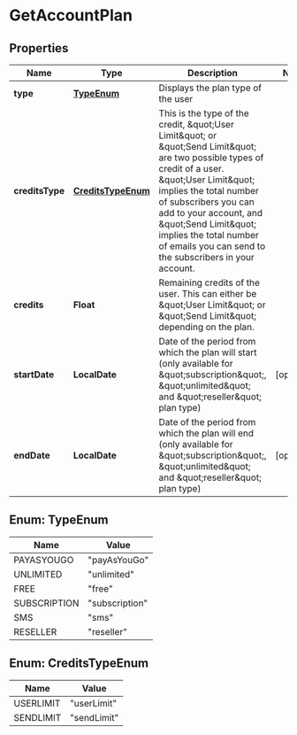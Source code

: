 
# GetAccountPlan

## Properties
Name | Type | Description | Notes
------------ | ------------- | ------------- | -------------
**type** | [**TypeEnum**](#TypeEnum) | Displays the plan type of the user | 
**creditsType** | [**CreditsTypeEnum**](#CreditsTypeEnum) | This is the type of the credit, \&quot;User Limit\&quot; or \&quot;Send Limit\&quot; are two possible types of credit of a user. \&quot;User Limit\&quot; implies the total number of subscribers you can add to your account, and \&quot;Send Limit\&quot; implies the total number of emails you can send to the subscribers in your account. | 
**credits** | **Float** | Remaining credits of the user. This can either be \&quot;User Limit\&quot; or \&quot;Send Limit\&quot; depending on the plan. | 
**startDate** | **LocalDate** | Date of the period from which the plan will start (only available for \&quot;subscription\&quot;, \&quot;unlimited\&quot; and \&quot;reseller\&quot; plan type) |  [optional]
**endDate** | **LocalDate** | Date of the period from which the plan will end (only available for \&quot;subscription\&quot;, \&quot;unlimited\&quot; and \&quot;reseller\&quot; plan type) |  [optional]


<a name="TypeEnum"></a>
## Enum: TypeEnum
Name | Value
---- | -----
PAYASYOUGO | &quot;payAsYouGo&quot;
UNLIMITED | &quot;unlimited&quot;
FREE | &quot;free&quot;
SUBSCRIPTION | &quot;subscription&quot;
SMS | &quot;sms&quot;
RESELLER | &quot;reseller&quot;


<a name="CreditsTypeEnum"></a>
## Enum: CreditsTypeEnum
Name | Value
---- | -----
USERLIMIT | &quot;userLimit&quot;
SENDLIMIT | &quot;sendLimit&quot;



